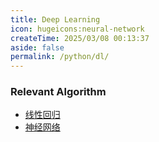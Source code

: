 ```yaml
---
title: Deep Learning
icon: hugeicons:neural-network
createTime: 2025/03/08 00:13:37
aside: false
permalink: /python/dl/
---
```

### Relevant Algorithm
- [线性回归](deep-learning/Softmax-Classifier.md)
- [神经网络](deep-learning/Neural-Network.md)